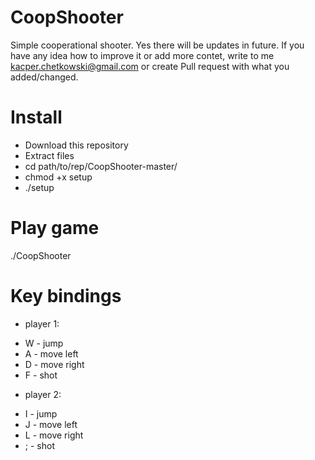 # CoopShooter
Simple cooperational shooter.
Yes there will be updates in future. If you have any idea how to improve it or add more contet, write to me kacper.chetkowski@gmail.com or create Pull request with what you added/changed.

# Install

- Download this repository
- Extract files
- cd path/to/rep/CoopShooter-master/
- chmod +x setup
- ./setup

# Play game

./CoopShooter

# Key bindings

- player 1:
* W - jump
* A - move left
* D - move right
* F - shot

- player 2:
* I - jump
* J - move left
* L - move right
* ; - shot
